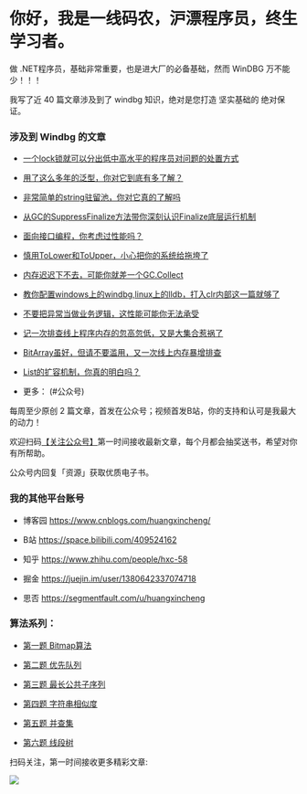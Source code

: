 # 你好，我是一线码农，沪漂程序员，终生学习者。


做 .NET程序员，基础非常重要，也是进大厂的必备基础，然而 WinDBG 万不能少！！！


我写了近 40 篇文章涉及到了 windbg 知识，绝对是您打造 坚实基础的 绝对保证。


### 涉及到 Windbg 的文章


- [一个lock锁就可以分出低中高水平的程序员对问题的处置方式](https://mp.weixin.qq.com/s?__biz=MjM5MzI5Mzg1OA==&mid=2247483721&idx=1&sn=ae0af61c33fbd515943a8523acbddfe0&chksm=a698720491effb122e53f8308024c1218da04381f8106dc78ba738869d332b132e61c186e42b&token=1260076125&lang=zh_CN#rd)

- [用了这么多年的泛型，你对它到底有多了解？](https://mp.weixin.qq.com/s?__biz=MjM5MzI5Mzg1OA==&mid=2247483746&idx=1&sn=1a9ae1e942d12ce0ae184ebaddd96a3a&chksm=a698722f91effb394d008529ab311e97ae94651e76d36a2c70ceaf020faace687d91e067a0f5&token=1260076125&lang=zh_CN#rd)

- [非常简单的string驻留池，你对它真的了解吗](https://mp.weixin.qq.com/s?__biz=MjM5MzI5Mzg1OA==&mid=2247483754&idx=1&sn=b901fee371a4aeb799337520b35d9bfb&chksm=a698722791effb31c3806b95efe08c30dba630cd22bee6cd87761239b09e36295af488a7a994&token=1260076125&lang=zh_CN#rd)


- [从GC的SuppressFinalize方法带你深刻认识Finalize底层运行机制](https://mp.weixin.qq.com/s?__biz=MjM5MzI5Mzg1OA==&mid=2247483758&idx=1&sn=415a5d4650e3363b0c9df8126aa529cc&chksm=a698722391effb35f068b09f137450f0084be57d44111540de71d4cc75463fc7c7b14789c667&token=1260076125&lang=zh_CN#rd)


- [面向接口编程，你考虑过性能吗？](https://mp.weixin.qq.com/s?__biz=MjM5MzI5Mzg1OA==&mid=2247483766&idx=1&sn=6b639499cf910587227bf8ed576f557c&chksm=a698723b91effb2d7925c6740eaccc347c42e7ec062ccbefce3620b6a2588e3aec380c1c7c8a&token=1260076125&lang=zh_CN#rd)


- [慎用ToLower和ToUpper，小心把你的系统给拖垮了](https://mp.weixin.qq.com/s?__biz=MjM5MzI5Mzg1OA==&mid=2247483784&idx=1&sn=3ee4a0b58eb85895f2b5951dedc36974&chksm=a69872c591effbd3062ba57c78994e519235896f607f2d8e5052f8787d7e2fa84bd8c12d565e&token=1260076125&lang=zh_CN#rd)


- [内存迟迟下不去，可能你就差一个GC.Collect](https://mp.weixin.qq.com/s?__biz=MjM5MzI5Mzg1OA==&mid=2247483788&idx=1&sn=5643b128ef64168bdbd231a32d955c67&chksm=a69872c191effbd7513eaf65453d3305c2bc9a01f180ae99ed1fd512585911f4b4a805258bc8&token=1260076125&lang=zh_CN#rd)


- [教你配置windows上的windbg,linux上的lldb，打入clr内部这一篇就够了](https://mp.weixin.qq.com/s?__biz=MjM5MzI5Mzg1OA==&mid=2247483792&idx=1&sn=b2984c421787efa352678fcf9b50490f&chksm=a69872dd91effbcbedd264f1a59c1671f068b40303e7a190a52b7407196fe3b8bb3e533b9d05&token=1260076125&lang=zh_CN#rd)


- [不要把异常当做业务逻辑，这性能可能你无法承受](https://mp.weixin.qq.com/s?__biz=MjM5MzI5Mzg1OA==&mid=2247483801&idx=1&sn=255f7b548a5c6b2a124c2adc9a7fff17&chksm=a69872d491effbc2d10ef4f684187144f4a7a2fdea79b17c554910d9e15d0dfaf1d48803d835&token=1260076125&lang=zh_CN#rd)


- [记一次排查线上程序内存的忽高忽低，又是大集合惹祸了](https://mp.weixin.qq.com/s?__biz=MjM5MzI5Mzg1OA==&mid=2247483887&idx=1&sn=3bfea65a9ccd58df5813face404de5c9&chksm=a69872a291effbb40554a72df4d34084dbce76c58ac66bc8af21cd606d7ddb4c6a0e4da7d8e9&token=1260076125&lang=zh_CN#rd)


- [BitArray虽好，但请不要滥用，又一次线上内存暴增排查](https://mp.weixin.qq.com/s?__biz=MjM5MzI5Mzg1OA==&mid=2247483895&idx=1&sn=9df99be01677a20288b7d18ded113977&chksm=a69872ba91effbac65df26f3f0fcd46c5bd9a9ebd5f1528c213cdf621099439ba98e76720094&token=1260076125&lang=zh_CN#rd)


- [List的扩容机制，你真的明白吗？](https://mp.weixin.qq.com/s?__biz=MjM5MzI5Mzg1OA==&mid=2247483934&idx=1&sn=1e37bd686ba5b4e0e1a41a836258f126&chksm=a698715391eff845c79db6badfb45f63a926d5bfd0d450276661bd7e7cc67ffbdc81fe30fca9&token=1260076125&lang=zh_CN#rd)


-  更多： (#公众号)


每周至少原创 2 篇文章，首发在公众号；视频首发B站，你的支持和认可是我最大的动力！  


欢迎扫码[【关注公众号】](#公众号)第一时间接收最新文章，每个月都会抽奖送书，希望对你有所帮助。


公众号内回复「资源」获取优质电子书。


### 我的其他平台账号


* 博客园   https://www.cnblogs.com/huangxincheng/

* B站     https://space.bilibili.com/409524162

* 知乎    https://www.zhihu.com/people/hxc-58

* 掘金   https://juejin.im/user/1380642337074718

* 思否   https://segmentfault.com/u/huangxincheng


### 算法系列：


- [第一题 Bitmap算法](https://mp.weixin.qq.com/s?__biz=MjM5MzI5Mzg1OA==&mid=2247484142&idx=1&sn=821d5640a48ece06cac437eb67a7b934&chksm=a69871a391eff8b5e120b6f588ef6baa2088f7d13ad1ea1de4bb2c48fdec01a569bfa78a5525&token=1260076125&lang=zh_CN#rd)  

- [第二题 优先队列](https://mp.weixin.qq.com/s?__biz=MjM5MzI5Mzg1OA==&mid=2247484160&idx=1&sn=8d6c5385dd01cf2369ddba509e9a9854&chksm=a698704d91eff95b1f5d18e947b62afe21f933dc98e12b4a694dd8c87dbae5f643cc68c900d5&token=1260076125&lang=zh_CN#rd)  

- [第三题 最长公共子序列](https://mp.weixin.qq.com/s?__biz=MjM5MzI5Mzg1OA==&mid=2247484252&idx=1&sn=9981576e5bb4707b76f10378bb4e5c0b&chksm=a698701191eff907c367af791b37ed1f97113b789515fd1fe65caa5a9b7e5a5da9fb40057011&token=1260076125&lang=zh_CN#rd)

- [第四题 字符串相似度](https://mp.weixin.qq.com/s?__biz=MjM5MzI5Mzg1OA==&mid=2247484300&idx=2&sn=2649e94250e7f5bd6398ebf279cdd175&chksm=a69870c191eff9d73ed69cab84419f9254e7a64622e4ed476fe762bc1e7ab57678d13f24b6b2&token=1260076125&lang=zh_CN#rd)

- [第五题 并查集](https://mp.weixin.qq.com/s?__biz=MjM5MzI5Mzg1OA==&mid=2247484322&idx=1&sn=c5960599ce44a279ca8d16ee14298752&chksm=a69870ef91eff9f9d9d297888e576024d305e8013093e426205636f4af7e824235773801f5dd&token=1260076125&lang=zh_CN#rd) 

- [第六题 线段树](https://mp.weixin.qq.com/s?__biz=MjM5MzI5Mzg1OA==&mid=2247484401&idx=1&sn=506fd8a11fbe26819bc30d4d355eb510&chksm=a69870bc91eff9aa6280f81bf774aebd66aa245cb7c19362d979e549cf98fccc20382178b0af&token=1260076125&lang=zh_CN#rd)   


扫码关注，第一时间接收更多精彩文章:


<a name="公众号"></a>


![](https://huangxincheng.oss-cn-hangzhou.aliyuncs.com/img/12.png)

